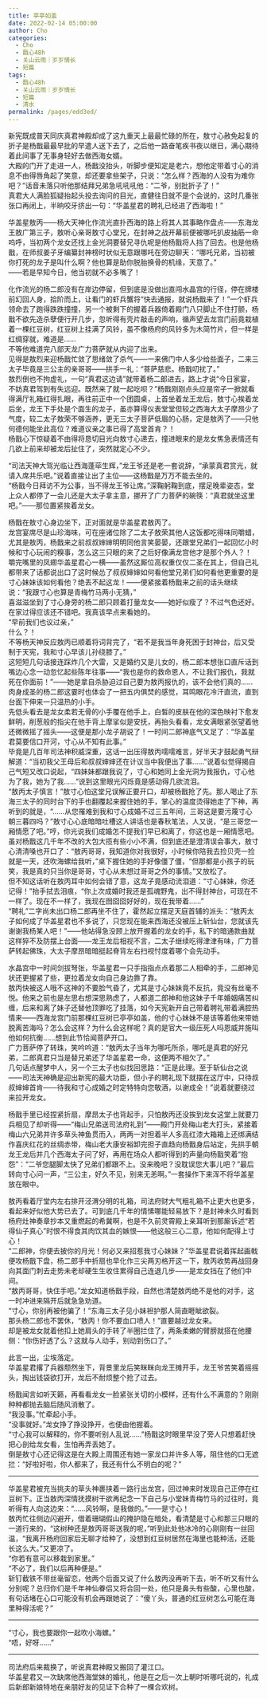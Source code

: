 ```yaml
---
title: 亭亭如盖
date: 2022-02-14 05:00:00
author: Cho
categories: 
  - Cho
  - 戬心48h
  - 关山云雨｜岁岁情长
  - 短篇
tags: 
  - 戬心48h
  - 关山云雨｜岁岁情长
  - 短篇
  - 清水
permalink: /pages/edd3ed/
---
```


新宪既成普天同庆真君神殿却成了这九重天上最最忙碌的所在，敖寸心赦免起复的折子是杨戬最最早批的早遣人送下去了，之后他一路奋笔疾书夜以继日，满心期待着此间事了无事身轻好去做西海女婿。  
大殿的门开了走进一人，杨戬没抬头，听脚步便知定是老六，想他定带着寸心的消息不由得唇角起了笑意，却还要拿些架子，只说：“怎么样？西海的人没有为难你吧？”话音未落只听他那结拜兄弟急吼吼吼他：“二爷，别批折子了！”  
真君大人满脸狐疑抬起头投去询问的目光，直健往日就不是个会说的，这时几番张张口再闭上，半晌咬牙挤出一句：“华盖星君的聘礼已经进了西海啦！”<!-- more -->

华盖星敖丙——杨大天神化作流光直扑西海的路上将其人其事略作盘点——东海龙王敖广第三子，敖听心亲哥敖寸心堂兄，在封神之战开幕前便被哪吒扒皮抽筋一命呜呼，当初两个龙女还找上金光洞要替兄寻仇呢是他杨戬将人挡了回去。也是他杨戬，在师叔姜子牙编纂封神榜时状似无意跟哪吒在旁边聊天：“哪吒兄弟，当初被你打死的龙子是叫什么啊？他也算是助你脱胎换骨的机缘，天意了。”  
——若是早知今日，他当初就不必多嘴了！

化作流光的杨二郎没有在岸边停留，但到底是没做出直闯水晶宫的行径，停在牌楼前幻回人身，拾阶而上，让看门的虾兵蟹将“快去通报，就说杨戬来了！”一个虾兵领命去了跑得跌跌撞撞，另一个被剩下的握着兵器倚着殿门八只脚止不住打颤，杨戬不欲先造杀孽便行开几步，忽听得有壳片敲击的声响，循声望去龙宫门前竟栽植着一棵红豆树，红豆树上挂满了风铃，虽不像杨府的风铃多为木简竹片，但一样是红绸穿就，难道是……  
不等他难道完八部天龙广力菩萨就从内迎了出来。  
见得是敖烈来迎杨戬忙敛了思绪敛了杀气——一来佛门中人多少给些面子，二来三太子毕竟是三公主的亲哥哥——拱手一礼：“菩萨慈悲。杨戬叨扰了。”  
敖烈倒也不拘虚礼，一句“真君这边请”就带着杨二郎进去，路上才说“今日家宴，不妨真君驾到有失远迎。既然来了就一起吃呗？”杨戬刚刚点头应是帘子一掀就看得满厅礼箱红得扎眼，再往前正中一个团圆桌，上首坐着龙王龙后，敖寸心挨着龙后坐，龙王下手处是个面生的龙子，虽亦算得仪表堂堂但较之西海大太子摩昂少了气度，较二太子敖荣不够涵养，更无三太子菩萨低眉的心肠，定是敖丙了——只他何德何能坐此高位？难道议亲之事已得了高堂首肯？！  
杨戬心下惊疑着不由得将恳切目光向敖寸心递去，撞进眼来的是龙女焦急表情还有几欲上前来却被龙后扯住了，突然就定心不少。

“司法天神大驾光临让西海蓬荜生辉，”龙王爷还是老一套说辞，“承蒙真君赏光，就请入席共乐吧。”说着直接让出了主位——这杨戬是万万不能去坐的。  
“杨戬今日拜访不为公事，当不得龙王爷让席。”深鞠躬鞠到底，摆足晚辈姿态，堂上众人都停了一会儿还是大太子拿主意，挪开了广力菩萨的碗筷：“真君就坐这里吧。”——那位置紧挨着龙女。

杨戬在敖寸心身边坐下，正对面就是华盖星君敖丙了。  
龙宫宴席尽是山珍海味，可在座诸位除了二太子敖荣其他人这饭都吃得味同嚼蜡，尤其是敖丙，杨戬来之前叔叔婶婶明明同他言笑晏晏，还跟堂兄弟们一起回忆小时候和寸心玩闹的糗事，怎么这三只眼的来了之后好像满龙宫他才是那个外人？！  
嚼完嘴里的凤翅华盖星君心一横——虽然这厮位高权重仅仅二圣在其上，但自己礼都带来了话都说出口了这时候怂了叔叔婶婶如何看他堂兄弟们如何看他更重要的是寸心妹妹该如何看他？绝丢不起这龙！——便紧接着杨戬来之前的话头继续说：“我跟寸心也算是青梅竹马两小无猜，”  
喜滋滋坐到了寸心身旁的杨二郎只顾着打量龙女——她好似瘦了？不过气色还好。在家过得应该还不错吧。我真该早点来看她的。  
“早前我们也议过亲，”  
什么？！  
不等杨天神反应敖丙已顺着将词背完了，“若不是我当年身死困于封神台，后又受制于天宪，我和寸心早该儿孙绕膝了。”  
这短短几句话接连踩炸几个大雷，又是婚约又是儿女的，杨二郎本想张口直斥话到嘴边心念一动忽忆起些陈年往事——“我也是你的救命恩人，不让我们报仇，我就死在你面前！”——她是拿自杀胁迫过自己要为敖丙报仇的，该不会他们真的……肉身成圣的杨二郎这霎时也体会了一把五内俱焚的感觉，耳鸣眼花冷汗直流，直到台面下伸来一只温热的小手。  
先低头看去是龙女柔若无骨的小手覆在他手上，白皙的皮肤在他的深色映衬下愈发鲜明，削葱般的指尖在他手背上摩挲似是安抚，再抬头看看，龙女满眼紧张望着他还微微摇了摇头——这便是那小龙子胡说了！一时间二郎神底气又足了：“华盖星君莫要信口开河，寸心从不知有此事。”  
毕竟是几百年司法神积威深重，这话一出压得敖丙嚅嚅难言，好半天才鼓起勇气辩解道：“当初我父王母后和叔叔婶婶还在计议当中我便出了事……”说着似觉得揭自己气短又改口说起，“四妹妹都跟我说了，寸心和她同上金光洞为我报仇，寸心他为了我，她为了我……”说到这里眼光闪烁竟是感动得几欲流泪。  
“敖丙太子慎言！”敖寸心怕这堂兄误解正要开口，却被杨戬抢了先。那人喝止了东海三太子的同时台下的手也翻覆起来握住她的手，掌心的温度烫得她走了下神，再听到的就是，“……从您罹难到我和寸心成婚不过三五年间，三哥这是要污蔑寸心朝三暮四吗？”敖寸心心底暗暗吐槽这人讲话也是春秋笔法，人又说，“是三哥您一厢情愿了吧。”哼，你光说我们成婚怎不提我们早已和离了，你这也是一厢情愿吧。  
虽对杨戬这几千年不改的大包大揽有些小小不满，但到底还是澄清误会事大，敖寸心清清嗓也开口了：“敖丙哥哥，我知道你对我很好，小时候你陪我去捡贝壳一捡就是一天，还吹海螺给我听，”桌下握住她的手好像僵了僵，“但那都是小孩子的玩笑，我是真的只当你是哥哥，寸心从未想过哥哥之外的事情。”又放松了。  
但不知这话听在敖丙耳中如何会错了意，这龙子竟感动流泪道：“寸心妹妹，你还记得！”抬手拭去泪痕，“你上次成婚时我还是孤魂野鬼，出不得封神台，可现在不一样了。现在不一样了，我现在囫囵囵好好的，现在我带着……”  
“聘礼”二字尚未出口杨二郎再坐不住了，霍然起立摆足天庭首辅的派头：“敖丙太子如何成了华盖星君也不多说了，只您现在能来西海还没被压上斩仙台，您就该先谢谢我杨某人吧！”——他站得急没顾上放开握着的龙女的手，私下的暗通款曲就这样猝不及防摆上台面——龙王龙后相视不言，二太子继续吃得津津有味，广力菩萨转起佛珠，大太子摩昂暗暗挺起脊背左右扫视忖度着哪个会先动手。

水晶宫中一时间剑拔弩张，华盖星君一只手指指点点着那二人相牵的手，二郎神见状还更握紧了些，更拉着龙女向自己身边靠了靠。  
敖丙快被这人哦不这神的不要脸气昏了，尤其是寸心妹妹竟不反抗，竟没有丝毫不悦。他来之前也是左思右想深思熟虑了，人都道二郎神和他这妹子千年婚姻痛苦纠缠，后来和离了妹子还替他顶罪吃了挂落，如今天宪新开自己带着聘礼带着满腔热情来——西海龙宫门前那棵红豆树已亭亭如盖，他的寸心妹妹不是该等着他来带她脱离苦海吗？怎么会这样？为什么会这样呢？真的是官大一级压死人吗恩威并施叫他如何抗衡……想到此节恰闻菩萨开口。  
广力菩萨停了转珠，笑吟吟道：“敖丙太子当年为哪吒所杀，哪吒是真君的好兄弟，二郎真君只当是替兄弟还了华盖星君一命，这便两不相欠了。”  
几句话点醒梦中人，另一个三太子也似找回思路：“正是此理。至于斩仙台之说——司法天神确是迎出新宪的最大功臣，但小子的聘礼现下就摆在这厅中，只待叔叔婶婶首肯——待我和寸心成婚之时定特特向您敬酒，以谢成全！”说着就要绕过来拉开龙女。

杨戬手里已经捏紧折扇，摩昂太子也背起手，只怕敖丙还没挨到龙女这堂上就要刀兵相见了却听得——“梅山兄弟送司法府礼到”——殿门开处梅山老大打头，紧接着梅山六兄弟并许多草头神鱼贯而入，两两一对担着半人多高红漆大箱箱上还绑满结作喜庆红花的丝绸赤带，梅山老大康安裕卸完担子直趋向杨戬身后站定，先拱手朝龙王龙后并几个西海太子问了好，再用在场众人都听得到的声量向杨戬笑着“抱怨”：“二爷您腿脚太快了兄弟们都跟不上。没来晚吧？没耽误您大事儿吧？”最后转向寸心问一声，“三公主，好久不见，别来无恙啊。”一套操作下来浑不将华盖星放在眼中。

敖丙看着厅堂内左右排开泾渭分明的礼箱，司法府财大气粗礼箱不止更大也更多，看起来好似他大势已去了。可到底几千年的情愫哪能轻易放下？是封神未久时看到杨府灶神奏章抄本又重燃起的希冀啊，也是不久前灵霄殿上亲耳听到那厮诉述“若得仙子真心”时恨不得食其肉饮其血的嫉恨——他这般三心二意，他如何配得上寸心！  
“二郎神，你便去披你的月光！何必又来招惹我寸心妹妹？”华盖星君说着挥起画戟便攻杨戬下盘，杨二郎手中折扇也早化作三尖两刃格开这一下，敖丙收势再战回身向其面门刺去走势未老却硬生生收住累得自己连退几步——是龙女挡在了他们中间。  
“敖丙哥哥，快住手吧。”龙女知道杨戬手段，自然也清楚敖丙绝不是他的对手，这一时冲进来隔开后就急急劝道。  
“寸心，你别再被他骗了！”东海三太子见小妹袒护那人简直睚眦欲裂。  
那头杨二郎也不罢休，“敖丙！你不要血口喷人！”直要越过龙女来。  
却是被龙女就着他扣上她肩头的手转了半圈拦住了，两条柔嫩的臂膀就搭在他腰侧：“你伤好透了么？这就与人动手，别动到伤口了。”

此言一出，尘埃落定。  
华盖星君撂了兵器颓然坐下，背景里龙后笑眯眯向龙王摊开手，龙王爷苦笑着摇摇头，掏出钱袋欲打开，龙后不耐烦整个抢了过去。

杨戬闻言如听天籁，再看看龙女一脸紧张关切的小模样，还有什么不满意的？刚刚种种都抛去脑后随风消散了。  
“我没事。”忙牵起小手。  
“没事就好。”龙女挣了挣没挣开，也便由他握着。  
“寸心我可以解释的，你不要听别人乱说……”杨戬这时眼里早没了旁人只想着赶快把心剖给龙女看，生怕再弄丢她了。  
倒是敖寸心还记得这是在大殿上周围还有她一家龙口并许多人等，阻住他的口无遮拦：“好啦好啦，你人都来了，我还有什么不明白的呢？”

---

华盖星君被充当挑夫的草头神裹挟着一路行出龙宫，回过神来时发现自己正停在红豆树下。正当敖丙深情抚摸树干欲再纪念一下自己与小堂妹青梅竹马的过往时，竟听得有人向这边来：“……风铃啊，是我做的。”——是寸心！  
敖丙忙往侧边闪避开，借着珊瑚假山的掩护隐在暗处，看清楚是寸心和那三只眼的一道行来的，“这树种还是敖丙哥哥送我的呢，”听到此处他冰冷的心刚刚有一丝回温，“我离开杨府回家后无聊才给种了，没想到红豆树居然在海里也能种活，还能长这么大。”又更凉了。  
“你若有意可以移栽到家里。”  
“不必了，我们以后再种便是。”  
斩钉截铁不带丝毫留恋，他两个后面又说了什么敖丙没再听下去，听不听又有什么分别呢？总归你们是千年神仙眷侣又将合回一处，他只是鼻头有些酸，心里也酸，有句话堵在心口可能没有机会再跟她说了：“傻丫头，普通的红豆树怎么可能在海里种得活呢？”

---

“寸心，我也要跟你一起吹小海螺。”  
“唔，好呀……”

---

司法府后来裁换了，听说真君神殿又搬回了灌江口。  
华盖星君又一次缺席他西海堂妹的婚礼，他是在之后一次上朝时听哪吒说的，礼成后新郎新娘特地在亲朋好友的见证下合种了一棵合欢树。
